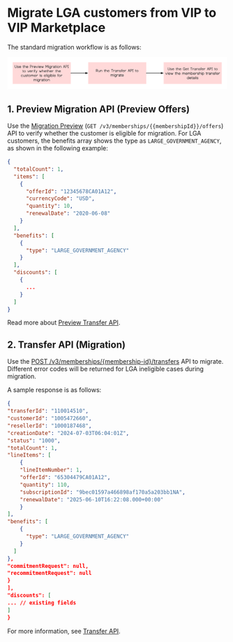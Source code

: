 # Migrate LGA customers from VIP to VIP Marketplace

The standard migration workflow is as follows:

![Workflow for migrating an LGA customer from VIP to VIP Marketplace](../image/lga_migrate.png)

## 1. Preview Migration API (Preview Offers)

Use the [Migration Preview](../migration/preview_offers.md) (`GET /v3/memberships/{{membershipId}}/offers`) API to verify whether the customer is eligible for migration. For LGA customers, the benefits array shows the type as `LARGE_GOVERNMENT_AGENCY`, as shown in the following example:

```json
{
  "totalCount": 1,
  "items": [
    {
      "offerId": "12345678CA01A12",
      "currencyCode": "USD",
      "quantity": 10,
      "renewalDate": "2020-06-08"
    }
  ],
  "benefits": [
    {
      "type": "LARGE_GOVERNMENT_AGENCY"
    }
  ],
  "discounts": [
    {
      ...
    }
  ]
}
```

Read more about [Preview Transfer API](../migration/preview_offers.md).

## 2. Transfer API (Migration)

Use the [POST /v3/memberships/{membership-id}/transfers](../migration/transfer_subscription.md) API to migrate. Different error codes will be returned for LGA ineligible cases during migration.

A sample response is as follows:

```json
{
"transferId": "110014510",
"customerId": "1005472660",
"resellerId": "1000187468",
"creationDate": "2024-07-03T06:04:01Z",
"status": "1000",
"totalCount": 1,
"lineItems": [
    {
    "lineItemNumber": 1,
    "offerId": "65304479CA01A12",
    "quantity": 110,
    "subscriptionId": "9bec01597a466898af170a5a203bb1NA",
    "renewalDate": "2025-06-10T16:22:08.000+00:00"
    }
],
"benefits": [
    {
      "type": "LARGE_GOVERNMENT_AGENCY"
    }
  ]
},
"commitmentRequest": null,
"recommitmentRequest": null
}
],
"discounts": [
... // existing fields
]
}
```

For more information, see [Transfer API](../migration/transfer_subscription.md).
